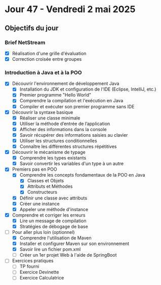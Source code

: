 # Jour 47 - Vendredi 2 mai 2025

## Objectifs du jour

### Brief NetStream

- [X] Réalisation d'une grille d'évaluation
- [X] Correction croisée entre groupes

### Introduction à Java et à la POO

- [X] Découvrir l'environnement de développement Java
  - [X] Installation du JDK et configuration de l'IDE (Eclipse, IntelliJ, etc.)
  - [X] Premier programme "Hello World"
  - [X] Comprendre la compilation et l'exécution en Java
  - [X] Compiler et exécuter son premier programme sans IDE

- [X] Découvrir la syntaxe basique
  - [X] Réaliser une classe minimale
  - [X] Utiliser la méthode d’entrée de l’application
  - [X] Afficher des informations dans la console
  - [X] Savoir récupérer des informations saisies au clavier
  - [X] Utiliser les structures conditionnelles
  - [X] Connaître les différentes structures répétitives

- [X] Découvrir le mécanisme de typage 
  - [X] Comprendre les types existants
  - [X] Savoir convertir les variables d'un type à un autre

- [X] Premiers pas en POO
  - [X] Comprendre les concepts fondamentaux de la POO en Java
    - [X] Classes et Objets
    - [X] Attributs et Méthodes
    - [X] Constructeurs
  - [X] Définir une classe avec attributs
  - [X] Créer une instance
  - [X] Appeler une méthode d'instance

- [X] Comprendre et corriger les erreurs
  - [X] Lire un message de compilation
  - [X] Stratégies de débogage de base

- [ ] Pour aller plus loin (optionnel)
  - [X] Comprendre l'utilisation de Maven
  - [X] Installer et configurer Maven sur son environnement
  - [X] Savoir lire un fichier pom.xml
  - [ ] Créer un 1er projet Web à l'aide de SpringBoot

- [ ] Exercices pratiques
  - [ ] TP fourni
  - [ ] Exercice Devinette
  - [ ] Exercice Calculatrice